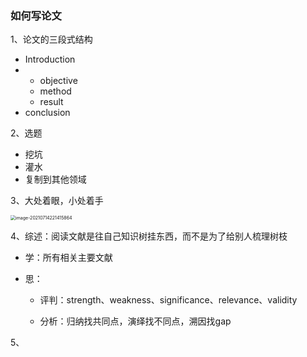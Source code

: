 ### 如何写论文

1、论文的三段式结构

* Introduction
* * objective
  * method
  * result 
* conclusion



2、选题

* 挖坑
* 灌水
* 复制到其他领域

3、大处着眼，小处着手

<img src="/Users/lishuo/Library/Application Support/typora-user-images/image-20210714221415864.png" alt="image-20210714221415864" style="zoom:50%;" />

4、综述：阅读文献是往自己知识树挂东西，而不是为了给别人梳理树枝

* 学：所有相关主要文献

* 思：

  * 评判：strength、weakness、significance、relevance、validity

  * 分析：归纳找共同点，演绎找不同点，溯因找gap

5、

​    